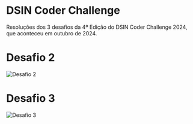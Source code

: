 # DSIN Coder Challenge

Resoluções dos 3 desafios da 4º Edição do DSIN Coder Challenge 2024, que aconteceu em outubro de 2024.

# Desafio 2
![Desafio 2](https://i.imgur.com/OsQQGN1.jpeg)

# Desafio 3
![Desafio 3](https://i.imgur.com/keM0D0j.png)
